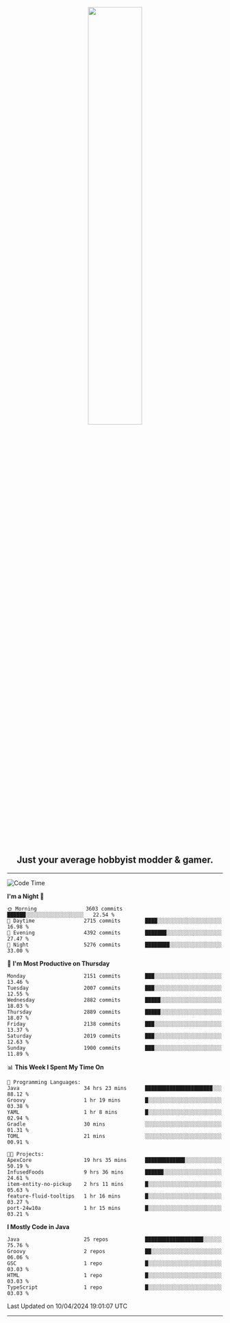 <div align="center">
  <a href="https://apexmodder.xyz/"><img width="50%" height="50%" src="https://i.imgur.com/pc4HkGz.png"></a>
</div>
<h2 align="center">Just your average hobbyist modder & gamer.</h2>

---

<!--START_SECTION:waka-->
![Code Time](http://img.shields.io/badge/Code%20Time-1%2C018%20hrs%2014%20mins-blue)

**I'm a Night 🦉** 

```text
🌞 Morning                3603 commits        ██████░░░░░░░░░░░░░░░░░░░   22.54 % 
🌆 Daytime                2715 commits        ████░░░░░░░░░░░░░░░░░░░░░   16.98 % 
🌃 Evening                4392 commits        ███████░░░░░░░░░░░░░░░░░░   27.47 % 
🌙 Night                  5276 commits        ████████░░░░░░░░░░░░░░░░░   33.00 % 
```
📅 **I'm Most Productive on Thursday** 

```text
Monday                   2151 commits        ███░░░░░░░░░░░░░░░░░░░░░░   13.46 % 
Tuesday                  2007 commits        ███░░░░░░░░░░░░░░░░░░░░░░   12.55 % 
Wednesday                2882 commits        █████░░░░░░░░░░░░░░░░░░░░   18.03 % 
Thursday                 2889 commits        █████░░░░░░░░░░░░░░░░░░░░   18.07 % 
Friday                   2138 commits        ███░░░░░░░░░░░░░░░░░░░░░░   13.37 % 
Saturday                 2019 commits        ███░░░░░░░░░░░░░░░░░░░░░░   12.63 % 
Sunday                   1900 commits        ███░░░░░░░░░░░░░░░░░░░░░░   11.89 % 
```


📊 **This Week I Spent My Time On** 

```text
💬 Programming Languages: 
Java                     34 hrs 23 mins      ██████████████████████░░░   88.12 % 
Groovy                   1 hr 19 mins        █░░░░░░░░░░░░░░░░░░░░░░░░   03.38 % 
YAML                     1 hr 8 mins         █░░░░░░░░░░░░░░░░░░░░░░░░   02.94 % 
Gradle                   30 mins             ░░░░░░░░░░░░░░░░░░░░░░░░░   01.31 % 
TOML                     21 mins             ░░░░░░░░░░░░░░░░░░░░░░░░░   00.91 % 

🐱‍💻 Projects: 
ApexCore                 19 hrs 35 mins      █████████████░░░░░░░░░░░░   50.19 % 
InfusedFoods             9 hrs 36 mins       ██████░░░░░░░░░░░░░░░░░░░   24.61 % 
item-entity-no-pickup    2 hrs 11 mins       █░░░░░░░░░░░░░░░░░░░░░░░░   05.63 % 
feature-fluid-tooltips   1 hr 16 mins        █░░░░░░░░░░░░░░░░░░░░░░░░   03.27 % 
port-24w10a              1 hr 15 mins        █░░░░░░░░░░░░░░░░░░░░░░░░   03.21 % 
```

**I Mostly Code in Java** 

```text
Java                     25 repos            ███████████████████░░░░░░   75.76 % 
Groovy                   2 repos             ██░░░░░░░░░░░░░░░░░░░░░░░   06.06 % 
GSC                      1 repo              █░░░░░░░░░░░░░░░░░░░░░░░░   03.03 % 
HTML                     1 repo              █░░░░░░░░░░░░░░░░░░░░░░░░   03.03 % 
TypeScript               1 repo              █░░░░░░░░░░░░░░░░░░░░░░░░   03.03 % 
```




 Last Updated on 10/04/2024 19:01:07 UTC
<!--END_SECTION:waka-->

---
